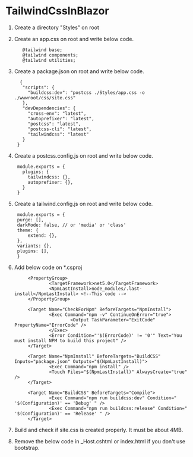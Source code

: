 # TailwindCssInBlazor
1. Create a directory "Styles" on root

2. Create an app.css on root and write below code.

		  @tailwind base;
		  @tailwind components;
		  @tailwind utilities;

3. Create a package.json on root and write below code.
  
		 {
		  "scripts": {
		    "buildcss:dev": "postcss ./Styles/app.css -o ./wwwroot/css/site.css"
		  },
		  "devDependencies": {
		    "cross-env": "latest",
		    "autoprefixer": "latest",
		    "postcss": "latest",
		    "postcss-cli": "latest",
		    "tailwindcss": "latest"
		  }
		}


4. Create a postcss.config.js on root and write below code.
		
		module.exports = {
		  plugins: {
			tailwindcss: {},
			autoprefixer: {},
		  }
		}

5. Create a tailwind.config.js on root and write below code.

	
		module.exports = {
		purge: [],
		darkMode: false, // or 'media' or 'class'
		theme: {
			extend: {},
		},
		variants: {},
		plugins: [],
		}

6. Add below code on *.csproj

	<Project Sdk="Microsoft.NET.Sdk.Web">

			<PropertyGroup>
					<TargetFramework>net5.0</TargetFramework>
					<NpmLastInstall>node_modules/.last-install</NpmLastInstall> <!--This code -->
			</PropertyGroup>
	<!--From this code -->
			<Target Name="CheckForNpm" BeforeTargets="NpmInstall">
					<Exec Command="npm -v" ContinueOnError="true">
							<Output TaskParameter="ExitCode" PropertyName="ErrorCode" />
					</Exec>
					<Error Condition="'$(ErrorCode)' != '0'" Text="You must install NPM to build this project" />
			</Target>

			<Target Name="NpmInstall" BeforeTargets="BuildCSS" Inputs="package.json" Outputs="$(NpmLastInstall)">
					<Exec Command="npm install" />
					<Touch Files="$(NpmLastInstall)" AlwaysCreate="true" />
			</Target>

			<Target Name="BuildCSS" BeforeTargets="Compile">
					<Exec Command="npm run buildcss:dev" Condition=" '$(Configuration)' == 'Debug' " />
					<Exec Command="npm run buildcss:release" Condition=" '$(Configuration)' == 'Release' " />
			</Target>
	<!--To this code -->
	
	</Project>

7. Build and check if site.css is created properly. It must be about 4MB.

8. Remove the below code in _Host.cshtml or index.html if you don't use bootstrap.
    <link rel="stylesheet" href="css/bootstrap/bootstrap.min.css"/>
